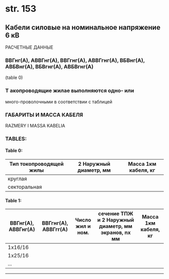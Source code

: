 # str. 153

## Кабели силовые на номинальное напряжение 6 кВ  
РАСЧЕТНЫЕ ДАННЫЕ  

### ВВГнг(А), АВВГнг(А), ВВГгнг(А), АВВГгнг(А), ВБВнг(А), АВБВнг(А), ВБВгнг(А), АВБВгнг(А)  
(table 0)

### Т акопроводящие жилаe выполняются одно- или 
много-проволочными в соответствии с таблицей 

### ГАБАРИТЫ И МАССA КАБЕЛЯ   
RAZMERY I MASSA KABELIA  

### TABLES:

#### Table 0:
| Тип токопроводящей жилы | 2 Наружный диаметр, мм | Масса 1км кабеля, кг |
|-------------------------|----------------------------|--------------------|
| круглая                 |                         |                    |
| секторальная             |                         |                    |

#### Table 1:
| ВВГнг(А), АВВГнг(А)| ВВГгнг(А), АВВГгг(А) | Число жил и ном.| сечение ТПЖ и 2 Наружный диаметр, мм экранов, nх мм | Масса 1км кабеля, кг |
| ------------------- | -------------------- | -------------- | -------------------------------------------- | --------------------- |
| 1x16/16              |                     |               |                                         |                      |
| 1x25/16              |                     |               |                                         |                      |
| ...                  |                   |               |                                         |                      |

---
